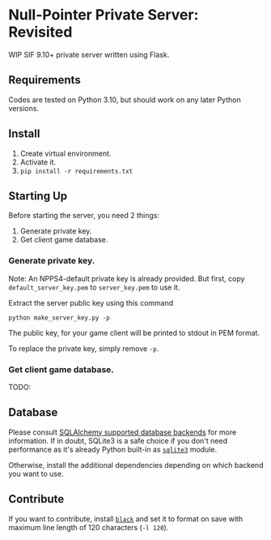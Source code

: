 Null-Pointer Private Server: Revisited
=====

WIP SIF 9.10+ private server written using Flask.

Requirements
-----

Codes are tested on Python 3.10, but should work on any later Python versions.

Install
----

1. Create virtual environment.
2. Activate it.
3. `pip install -r requirements.txt`

Starting Up
-----

Before starting the server, you need 2 things:
1. Generate private key.
2. Get client game database.

### Generate private key.

Note: An NPPS4-default private key is already provided. But first, copy `default_server_key.pem` to `server_key.pem` to use it.

Extract the server public key using this command

```
python make_server_key.py -p
```

The public key, for your game client will be printed to stdout in PEM format.

To replace the private key, simply remove `-p`.

### Get client game database.

TODO:

Database
-----

Please consult [SQLAlchemy supported database backends](https://docs.sqlalchemy.org/en/20/dialects/index.html) for more information.
If in doubt, SQLite3 is a safe choice if you don't need performance as it's already Python built-in as
[`sqlite3`](https://docs.python.org/3/library/sqlite3.html) module.

Otherwise, install the additional dependencies depending on which backend you want to use.

Contribute
-----

If you want to contribute, install [`black`](https://github.com/psf/black) and set it to format on save with maximum line length
of 120 characters (`-l 120`).
